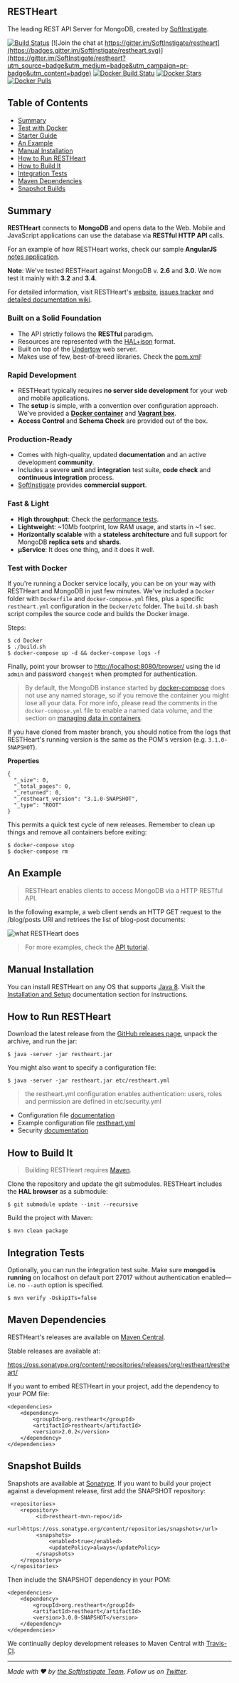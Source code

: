 ## RESTHeart

The leading REST API Server for MongoDB, created by [SoftInstigate](http://www.softinstigate.com).

[![Build Status](https://travis-ci.org/SoftInstigate/restheart.svg?branch=master)](https://travis-ci.org/SoftInstigate/restheart)
[![Join the chat at https://gitter.im/SoftInstigate/restheart](https://badges.gitter.im/SoftInstigate/restheart.svg)](https://gitter.im/SoftInstigate/restheart?utm_source=badge&utm_medium=badge&utm_campaign=pr-badge&utm_content=badge)
[![Docker Build Statu](https://img.shields.io/docker/build/jrottenberg/ffmpeg.svg)](https://hub.docker.com/r/softinstigate/restheart/)
[![Docker Stars](https://img.shields.io/docker/stars/softinstigate/restheart.svg?maxAge=2592000)](https://hub.docker.com/r/softinstigate/restheart/) [![Docker Pulls](https://img.shields.io/docker/pulls/softinstigate/restheart.svg?maxAge=2592000)](https://hub.docker.com/r/softinstigate/restheart/)

Table of Contents
--
- [Summary](#summary)
- [Test with Docker](#test-with-docker)
- [Starter Guide](http://restheart.org/quick-start.html)
- [An Example](#an-example)
- [Manual Installation](#manual-installation)
- [How to Run RESTHeart](#how-to-run-restheart)
- [How to Build It](#how-to-build-it)
- [Integration Tests](#integration-tests)
- [Maven Dependencies](#maven-dependencies)
- [Snapshot Builds](#snapshot-builds)

Summary
--

**RESTHeart** connects to **MongoDB** and opens data to the Web. Mobile and JavaScript applications can use the database via **RESTful HTTP API** calls.

For an example of how RESTHeart works, check our sample **AngularJS** [notes application](https://github.com/softinstigate/restheart-notes-example).

**Note**: We've tested RESTHeart against MongoDB v. **2.6** and **3.0**. We now test it mainly with **3.2** and **3.4**.

For detailed information, visit RESTHeart's [website](http://restheart.org), [issues tracker](https://softinstigate.atlassian.net/projects/RH) and [detailed documentation wiki](https://softinstigate.atlassian.net/wiki/x/l4CM).

### Built on a Solid Foundation

* The API strictly follows the **RESTful** paradigm.
* Resources are represented with the [HAL+json](https://softinstigate.atlassian.net/wiki/x/UICM) format.
* Built on top of the [Undertow](http://undertow.io) web server.
* Makes use of few, best-of-breed libraries. Check the [pom.xml](https://github.com/SoftInstigate/restheart/blob/master/pom.xml)!

### Rapid Development

* RESTHeart typically requires **no server side development** for your web and mobile applications.
* The **setup** is simple, with a convention over configuration approach. We've provided a **[Docker container](https://hub.docker.com/r/softinstigate/restheart/)** and **[Vagrant box](https://github.com/SoftInstigate/restheart-vagrant)**.
* **Access Control** and **Schema Check** are provided out of the box.

### Production-Ready

* Comes with high-quality, updated **documentation** and an active development **community**.
* Includes a severe **unit** and **integration** test suite, **code check** and **continuous integration** process.
* [SoftInstigate](http://www.softinstigate.com) provides **commercial support**.

### Fast & Light

* **High throughput**: Check the [performance tests](https://softinstigate.atlassian.net/wiki/x/gICM).
* **Lightweight**: ~10Mb footprint, low RAM usage, and starts in ~1 sec.
* **Horizontally scalable** with a **stateless architecture** and full support for MongoDB **replica sets** and **shards**.
* **µService**: It does one thing, and it does it well.

### Test with Docker

If you're running a Docker service locally, you can be on your way with RESTHeart and MongoDB in just few minutes. We've included a `Docker` folder with `Dockerfile` and `docker-compose.yml` files, plus a specific `restheart.yml` configuration in the `Docker/etc` folder. The `build.sh` bash script compiles the source code and builds the Docker image.

Steps:
```
$ cd Docker
$ ./build.sh
$ docker-compose up -d && docker-compose logs -f
```
Finally, point your browser to [http://localhost:8080/browser/](http://localhost:8080/browser/) using the id `admin` and password `changeit` when prompted for authentication.

> By default, the MongoDB instance started by [docker-compose](https://docs.docker.com/compose/) does not use any named storage, so if you remove the container you might lose all your data. For more info, please read the comments in the `docker-compose.yml` file to enable a named data volume, and the section on [managing data in containers](https://docs.docker.com/engine/tutorials/dockervolumes/).

If you have cloned from master branch, you should notice from the logs that RESTHeart's running version is the same as the POM's version (e.g. `3.1.0-SNAPSHOT`).

**Properties**
```
{
  "_size": 0,
  "_total_pages": 0,
  "_returned": 0,
  "_restheart_version": "3.1.0-SNAPSHOT",
  "_type": "ROOT"
}
```
This permits a quick test cycle of new releases. Remember to clean up things and remove all containers before exiting:

```
$ docker-compose stop
$ docker-compose rm
```

An Example
--

> RESTHeart enables clients to access MongoDB via a HTTP RESTful API.

In the following example, a web client sends an HTTP GET request to the /blog/posts URI and retriees the list of blog-post documents:

![what RESTHeart does](http://restheart.org/images/what%20restheart%20does.png)

> For more examples, check the [API tutorial](https://softinstigate.atlassian.net/wiki/x/GICM).

Manual Installation
--

You can install RESTHeart on any OS that supports [Java 8](http://www.oracle.com/technetwork/java/javase/downloads/index.html). Visit the [Installation and Setup](https://softinstigate.atlassian.net/wiki/x/FICM) documentation section for instructions.

How to Run RESTHeart
--

Download the latest release from the [GitHub releases page](https://github.com/SoftInstigate/restheart/releases/latest), unpack the archive, and run the jar:

	$ java -server -jar restheart.jar

You might also want to specify a configuration file:

	$ java -server -jar restheart.jar etc/restheart.yml

> the restheart.yml configuration enables authentication: users, roles and permission are defined in etc/security.yml

* Configuration file [documentation](https://softinstigate.atlassian.net/wiki/x/JYCM)
* Example configuration file [restheart.yml](https://softinstigate.atlassian.net/wiki/x/VQC9)
* Security [documentation](https://softinstigate.atlassian.net/wiki/x/W4CM)

How to Build It
--

> Building RESTHeart requires [Maven](http://www.oracle.com/technetwork/java/javase/downloads/index.html).

Clone the repository and update the git submodules. RESTHeart includes the __HAL browser__ as a submodule:

    $ git submodule update --init --recursive

Build the project with Maven:

    $ mvn clean package

Integration Tests
--

Optionally, you can run the integration test suite. Make sure __mongod is running__ on localhost on default port 27017 without authentication enabled—i.e. no `--auth` option is specified.

    $ mvn verify -DskipITs=false

Maven Dependencies
--

RESTHeart's releases are available on [Maven Central](http://search.maven.org/#search%7Cga%7C1%7Cg%3A%22org.restheart%22).

Stable releases are available at:

https://oss.sonatype.org/content/repositories/releases/org/restheart/restheart/

If you want to embed RESTHeart in your project, add the dependency to your POM file:

```
<dependencies>
    <dependency>
        <groupId>org.restheart</groupId>
        <artifactId>restheart</artifactId>
        <version>2.0.2</version>
    </dependency>
</dependencies>
```

Snapshot Builds
---

Snapshots are available at [Sonatype](https://oss.sonatype.org/content/repositories/snapshots/org/restheart/restheart/). If you want to build your project against a development release, first add the SNAPSHOT repository:

```
 <repositories>
    <repository>
         <id>restheart-mvn-repo</id>
         <url>https://oss.sonatype.org/content/repositories/snapshots</url>
         <snapshots>
             <enabled>true</enabled>
             <updatePolicy>always</updatePolicy>
         </snapshots>
    </repository>
 </repositories>
 ```

Then include the SNAPSHOT dependency in your POM:

```
<dependencies>
    <dependency>
        <groupId>org.restheart</groupId>
        <artifactId>restheart</artifactId>
        <version>3.0.0-SNAPSHOT</version>
    </dependency>
</dependencies>
```

We continually deploy development releases to Maven Central with [Travis-CI](https://travis-ci.org/SoftInstigate/restheart).

<hr></hr>

_Made with :heart: by [the SoftInstigate Team](http://www.softinstigate.com/). Follow us on [Twitter](https://twitter.com/softinstigate)_.
